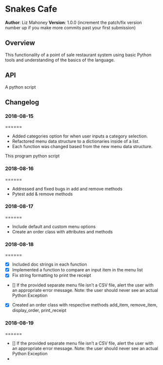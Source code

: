# Snakes Cafe
**Author**: Liz Mahoney
**Version**: 1.0.0 (increment the patch/fix version number up if you make more commits past your first submission)

## Overview
<!-- Provide a high level overview of what this application is and why you are building it, beyond the fact that it's an assignment for a Code Fellows 401 class. (i.e. What's your problem domain?) -->
This functionality of a point of sale restaurant system using basic Python tools and understanding of the basics of the language.


## API
 A python script


## Changelog

### 2018-08-15
======

- Added categories option for when user inputs a category selection.
- Refactored menu data structure to a dictionaries inside of a list.
- Each function was changed based from the new menu data structure.

This program python script

### 2018-08-16
======
- Addressed and fixed bugs in add and remove methods
- Pytest add & remove methods

### 2018-08-17
======
- Include default and custom menu options
- Create an order class with attributes and methods

### 2018-08-18
======
- [x] Included doc strings in each function
- [x] Implemented a function  to compare an input item in the menu list
- [x] Fix string formatting to print the receipt
- [] If the provided separate menu file isn’t a CSV file, alert the user with an appropriate error message. Note: the user should never see an actual Python Exception
- [x] Created an order class with respective methods add_item, remove_item, display_order, print_receipt

### 2018-08-19
======
- [] If the provided separate menu file isn’t a CSV file, alert the user with an appropriate error message. Note: the user should never see an actual Python Exception
-
